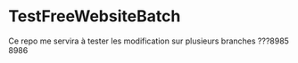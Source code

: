 TestFreeWebsiteBatch
====================

Ce repo me servira à tester les modification sur plusieurs branches
???8985 8986